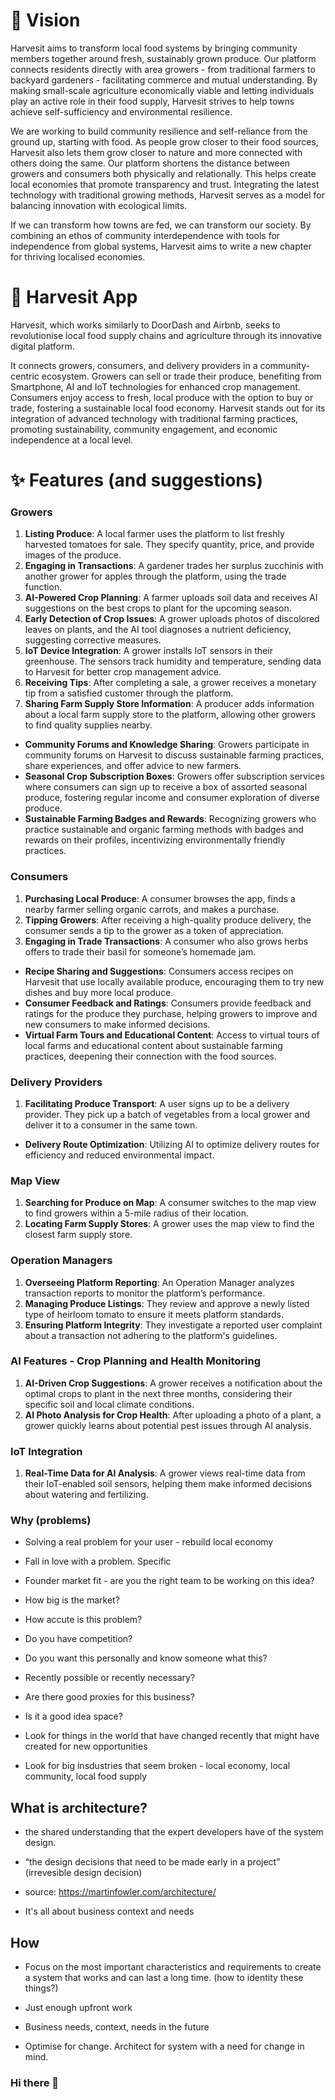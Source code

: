 # 🔭 Vision
Harvesit aims to transform local food systems by bringing community members together around fresh, sustainably grown produce. Our platform connects residents directly with area growers - from traditional farmers to backyard gardeners - facilitating commerce and mutual understanding. By making small-scale agriculture economically viable and letting individuals play an active role in their food supply, Harvesit strives to help towns achieve self-sufficiency and environmental resilience.  

We are working to build community resilience and self-reliance from the ground up, starting with food. As people grow closer to their food sources, Harvesit also lets them grow closer to nature and more connected with others doing the same. Our platform shortens the distance between growers and consumers both physically and relationally. This helps create local economies that promote transparency and trust. Integrating the latest technology with traditional growing methods, Harvesit serves as a model for balancing innovation with ecological limits.

If we can transform how towns are fed, we can transform our society. By combining an ethos of community interdependence with tools for independence from global systems, Harvesit aims to write a new chapter for thriving localised economies.

# 🌱 Harvesit App
Harvesit, which works similarly to DoorDash and Airbnb, seeks to revolutionise local food supply chains and agriculture through its innovative digital platform.

It connects growers, consumers, and delivery providers in a community-centric ecosystem. Growers can sell or trade their produce, benefiting from Smartphone, AI and IoT technologies for enhanced crop management. Consumers enjoy access to fresh, local produce with the option to buy or trade, fostering a sustainable local food economy. Harvesit stands out for its integration of advanced technology with traditional farming practices, promoting sustainability, community engagement, and economic independence at a local level.

# ✨ Features (and suggestions)

### Growers
1. **Listing Produce**: A local farmer uses the platform to list freshly harvested tomatoes for sale. They specify quantity, price, and provide images of the produce.
2. **Engaging in Transactions**: A gardener trades her surplus zucchinis with another grower for apples through the platform, using the trade function.
3. **AI-Powered Crop Planning**: A farmer uploads soil data and receives AI suggestions on the best crops to plant for the upcoming season.
4. **Early Detection of Crop Issues**: A grower uploads photos of discolored leaves on plants, and the AI tool diagnoses a nutrient deficiency, suggesting corrective measures.
5. **IoT Device Integration**: A grower installs IoT sensors in their greenhouse. The sensors track humidity and temperature, sending data to Harvesit for better crop management advice.
6. **Receiving Tips**: After completing a sale, a grower receives a monetary tip from a satisfied customer through the platform.
7. **Sharing Farm Supply Store Information**: A producer adds information about a local farm supply store to the platform, allowing other growers to find quality supplies nearby.
- **Community Forums and Knowledge Sharing**: Growers participate in community forums on Harvesit to discuss sustainable farming practices, share experiences, and offer advice to new farmers.
- **Seasonal Crop Subscription Boxes**: Growers offer subscription services where consumers can sign up to receive a box of assorted seasonal produce, fostering regular income and consumer exploration of diverse produce.
- **Sustainable Farming Badges and Rewards**: Recognizing growers who practice sustainable and organic farming methods with badges and rewards on their profiles, incentivizing environmentally friendly practices.

### Consumers
1. **Purchasing Local Produce**: A consumer browses the app, finds a nearby farmer selling organic carrots, and makes a purchase.
2. **Tipping Growers**: After receiving a high-quality produce delivery, the consumer sends a tip to the grower as a token of appreciation.
3. **Engaging in Trade Transactions**: A consumer who also grows herbs offers to trade their basil for someone’s homemade jam.
- **Recipe Sharing and Suggestions**: Consumers access recipes on Harvesit that use locally available produce, encouraging them to try new dishes and buy more local produce.
- **Consumer Feedback and Ratings**: Consumers provide feedback and ratings for the produce they purchase, helping growers to improve and new consumers to make informed decisions.
- **Virtual Farm Tours and Educational Content**: Access to virtual tours of local farms and educational content about sustainable farming practices, deepening their connection with the food sources.

### Delivery Providers
1. **Facilitating Produce Transport**: A user signs up to be a delivery provider. They pick up a batch of vegetables from a local grower and deliver it to a consumer in the same town.
- **Delivery Route Optimization**: Utilizing AI to optimize delivery routes for efficiency and reduced environmental impact.

### Map View
1. **Searching for Produce on Map**: A consumer switches to the map view to find growers within a 5-mile radius of their location.
2. **Locating Farm Supply Stores**: A grower uses the map view to find the closest farm supply store.

### Operation Managers
1. **Overseeing Platform Reporting**: An Operation Manager analyzes transaction reports to monitor the platform’s performance.
2. **Managing Produce Listings**: They review and approve a newly listed type of heirloom tomato to ensure it meets platform standards.
3. **Ensuring Platform Integrity**: They investigate a reported user complaint about a transaction not adhering to the platform's guidelines.

### AI Features - Crop Planning and Health Monitoring
1. **AI-Driven Crop Suggestions**: A grower receives a notification about the optimal crops to plant in the next three months, considering their specific soil and local climate conditions.
2. **AI Photo Analysis for Crop Health**: After uploading a photo of a plant, a grower quickly learns about potential pest issues through AI analysis.

### IoT Integration
1. **Real-Time Data for AI Analysis**: A grower views real-time data from their IoT-enabled soil sensors, helping them make informed decisions about watering and fertilizing.




### Why (problems)

- Solving a real problem for your user - rebuild local economy
- Fall in love with a problem. Specific

- Founder market fit - are you the right team to be working on this idea?
- How big is the market?
- How accute is this problem?
- Do you have competition?
- Do you want this personally and know someone what this?
- Recently possible or recently necessary?
- Are there good proxies for this business?
- Is it a good idea space?
- Look for things in the world that have changed recently that might have created for new opportunities
- Look for big insdustries that seem broken - local economy, local community, local food supply

## What is architecture?

- the shared understanding that the expert developers have of the system design.
- “the design decisions that need to be made early in a project” (irrevesible design decision)
- source: https://martinfowler.com/architecture/

- It's all about business context and needs

## How
- Focus on the most important characteristics and requirements to create a system that works and can last a long time. (how to identity these things?)

- Just enough upfront work

- Business needs, context, needs in the future

- Optimise for change. Architect for system with a need for change in mind.



### Hi there 👋

<!--
**harvesit/harvesit** is a ✨ _special_ ✨ repository because its `README.md` (this file) appears on your GitHub profile.

Here are some ideas to get you started:

- 🔭 I’m currently working on ...
- 🌱 I’m currently learning ...
- 👯 I’m looking to collaborate on ...
- 🤔 I’m looking for help with ...
- 💬 Ask me about ...
- 📫 How to reach me: ...
- 😄 Pronouns: ...
- ⚡ Fun fact: ...
-->
